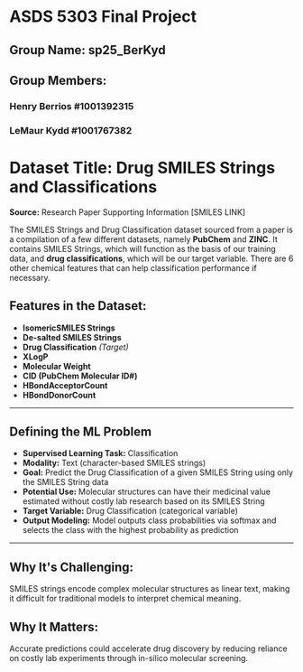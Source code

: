 # ASDS 5303 Final Project 
## Group Name: sp25_BerKyd
## Group Members:
### Henry Berrios #1001392315
### LeMaur Kydd #1001767382

# Dataset Title: Drug SMILES Strings and Classifications

**Source:** Research Paper Supporting Information [SMILES LINK]

The SMILES Strings and Drug Classification dataset sourced from a paper is a compilation of a few different datasets, namely **PubChem** and **ZINC**. It contains SMILES Strings, which will function as the basis of our training data, and **drug classifications**, which will be our target variable. There are 6 other chemical features that can help classification performance if necessary.

## Features in the Dataset:
- **IsomericSMILES Strings**
- **De-salted SMILES Strings**
- **Drug Classification** *(Target)*
- **XLogP**
- **Molecular Weight**
- **CID (PubChem Molecular ID#)**
- **HBondAcceptorCount**
- **HBondDonorCount**

---

## Defining the ML Problem

- **Supervised Learning Task:** Classification  
- **Modality:** Text (character-based SMILES strings)  
- **Goal:** Predict the Drug Classification of a given SMILES String using only the SMILES String data  
- **Potential Use:** Molecular structures can have their medicinal value estimated without costly lab research based on its SMILES String  
- **Target Variable:** Drug Classification (categorical variable)  
- **Output Modeling:** Model outputs class probabilities via softmax and selects the class with the highest probability as prediction  

---

## Why It's Challenging:
SMILES strings encode complex molecular structures as linear text, making it difficult for traditional models to interpret chemical meaning.

## Why It Matters:
Accurate predictions could accelerate drug discovery by reducing reliance on costly lab experiments through in-silico molecular screening.
